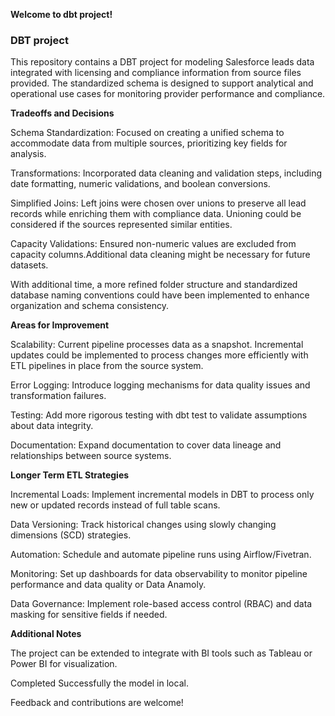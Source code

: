 **Welcome to dbt project!**

### DBT project

This repository contains a DBT project for modeling Salesforce leads data integrated with licensing and compliance information from source files provided. The standardized schema is designed to support analytical and operational use cases for monitoring provider performance and compliance.

**Tradeoffs and Decisions**

Schema Standardization: Focused on creating a unified schema to accommodate data from multiple sources, prioritizing key fields for analysis.

Transformations: Incorporated data cleaning and validation steps, including date formatting, numeric validations, and boolean conversions.

Simplified Joins: Left joins were chosen over unions to preserve all lead records while enriching them with compliance data. Unioning could be considered if the sources represented similar entities.

Capacity Validations: Ensured non-numeric values are excluded from capacity columns.Additional data cleaning might be necessary for future datasets.

With additional time, a more refined folder structure and standardized database naming conventions could have been implemented to enhance organization and schema consistency.

**Areas for Improvement**

Scalability: Current pipeline processes data as a snapshot. Incremental updates could be implemented to process changes more efficiently with ETL pipelines in place from the source system.

Error Logging: Introduce logging mechanisms for data quality issues and transformation failures.

Testing: Add more rigorous testing with dbt test to validate assumptions about data integrity.

Documentation: Expand documentation to cover data lineage and relationships between source systems.

**Longer Term ETL Strategies**

Incremental Loads: Implement incremental models in DBT to process only new or updated records instead of full table scans.

Data Versioning: Track historical changes using slowly changing dimensions (SCD) strategies.

Automation: Schedule and automate pipeline runs using Airflow/Fivetran.

Monitoring: Set up dashboards for data observability to monitor pipeline performance and data quality or Data Anamoly.

Data Governance: Implement role-based access control (RBAC) and data masking for sensitive fields if needed.

**Additional Notes**

The project can be extended to integrate with BI tools such as Tableau or Power BI for visualization.

Completed Successfully the model in local. 

Feedback and contributions are welcome!
